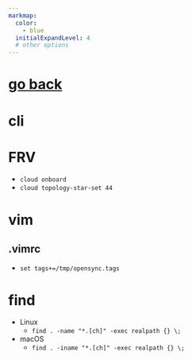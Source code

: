```yaml
---
markmap:
  color:
    - blue
  initialExpandLevel: 4
  # other options
---
```


# [go back](../index.html)
# cli
# FRV
- `cloud onboard`
- `cloud topology-star-set 44`
# vim
## .vimrc
- `set tags+=/tmp/opensync.tags`
# find
- Linux
  - `find . -name "*.[ch]" -exec realpath {} \;`
- macOS
  - `find . -iname "*.[ch]" -exec realpath {} \;`
